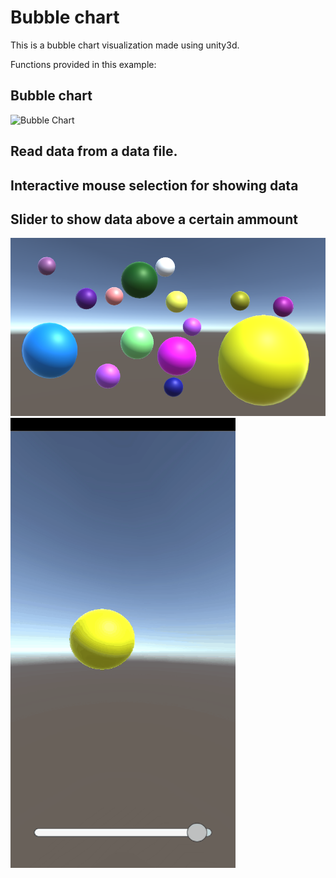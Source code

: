 # Bubble chart

This is a bubble chart visualization made using unity3d.

Functions provided in this example:

## Bubble chart

![Bubble Chart](https://github.com/ImmersiveAnalyticsUNCC/Immersive.Unity.Vis/blob/master/Bubble_Chart/bubble_chart.png)

## Read data from a data file.

## Interactive mouse selection for showing data

## Slider to show data above a certain ammount

<img src="bubble_chart.PNG" width="600">

<img src="01.gif" width="360" height = "720">



